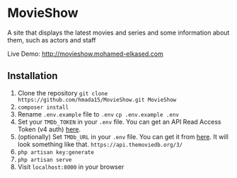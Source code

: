 # MovieShow

A site that displays the latest movies and series and some information about them, such as actors and staff

Live Demo: http://movieshow.mohamed-elkased.com

## Installation

1. Clone the repository `git clone https://github.com/hmada15/MovieShow.git MovieShow`
1. `composer install`
1. Rename `.env.example` file to `.env` `cp .env.example .env`
1. Set your `TMDb_TOKEN` in your `.env` file. You can get an API Read Access Token (v4 auth) [here](https://www.themoviedb.org/documentation/api).
1. (optionally) Set  `TMDb_URL` in your `.env` file. You can get it from  [here](https://www.themoviedb.org/documentation/api). It will look something like that. `https://api.themoviedb.org/3/`
1. `php artisan key:generate`
1. `php artisan serve`
1. Visit `localhost:8000` in your browser
